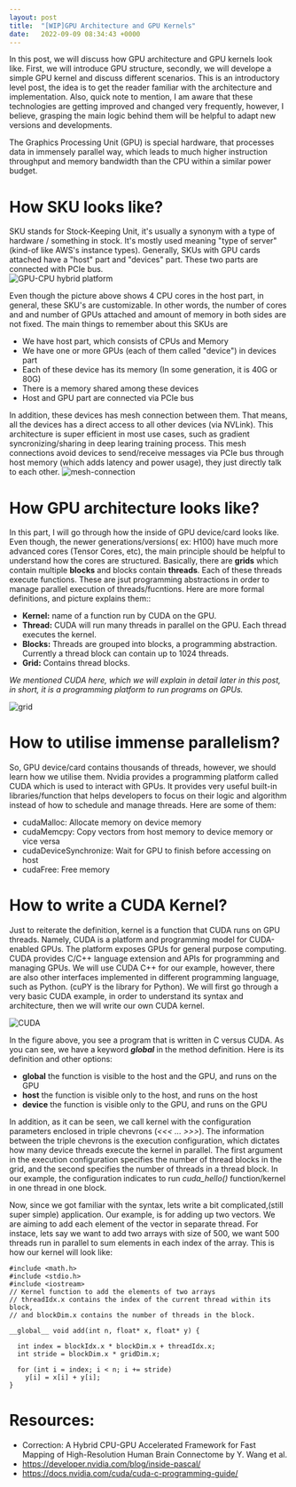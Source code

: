 ```yaml
---
layout: post
title:  "[WIP]GPU Architecture and GPU Kernels"
date:   2022-09-09 08:34:43 +0000
---
```

In this post, we will discuss how GPU architecture and GPU kernels look like. First, we will introduce GPU structure, secondly, we will develope a simple GPU kernel and discuss different scenarios. This is an introductory level post, the idea is to get the reader familiar with the architecture and implementation. Also, quick note to mention, I am aware that these technologies are getting improved and changed very frequently, however, I believe, grasping the main logic behind them will be helpful to adapt new versions and developments.  

The Graphics Processing Unit (GPU) is special hardware, that processes data in immensely parallel way, which leads to much higher instruction throughput and memory bandwidth than the CPU within a similar power budget.

# How SKU looks like?

SKU stands for Stock-Keeping Unit, it's usually a synonym with a type of hardware / something in stock. It's mostly used meaning "type of server" (kind-of like AWS's instance types). Generally, SKUs with GPU cards attached have a "host" part and "devices" part. These two parts are connected with PCIe bus.  
![GPU-CPU hybrid platform](/assets/gpu-cpu-hybrid.png)
 
Even though the picture above shows 4 CPU cores in the host part, in general, these SKU's are customizable. In other words, the number of cores and and number of GPUs attached and amount of memory in both sides are not fixed. The main things to remember about this SKUs are

 - We have host part, which consists of CPUs and Memory
 - We have one or more GPUs (each of them called "device") in devices part
 - Each of these device has its memory (In some generation, it is 40G or 80G)
 - There is a memory shared among these devices
 - Host and GPU part are connected via PCIe bus

In addition, these devices has mesh connection between them. That means, all the devices has a direct access to all other devices (via NVLink). This architecture is super efficient in most use cases, such as gradient syncronizing/sharing in deep learing training process. This mesh connections avoid devices to send/receive messages via PCIe bus through host memory (which adds latency and power usage), they just directly talk to each other.
![mesh-connection](/assets/mesh.png) 

# How GPU architecture looks like?

In this part, I will go through how the inside of GPU device/card looks like. Even though, the newer generations/versions( ex: H100) have much more advanced cores (Tensor Cores, etc), the main principle should be helpful to understand how the cores are structured. Basically, there are __grids__ which contain multiple __blocks__ and blocks contain __threads__. Each of these threads execute functions. These are jsut programming abstractions in order to manage parallel execution of threads/fucntions. Here are more formal definitions, and picture explains them::

 - **Kernel:** name of a function run by CUDA on the GPU.
 - **Thread:** CUDA will run many threads in parallel on the GPU. Each thread executes the kernel.
 - **Blocks:** Threads are grouped into blocks, a programming abstraction. Currently a thread block can contain up to 1024 threads.
 - **Grid:** Contains thread blocks.


_We mentioned CUDA here, which we will explain in detail later in this post, in short, it is a programming platform to run programs on GPUs._


![grid](/assets/grid.png)


# How to utilise immense parallelism?

So, GPU device/card contains thousands of threads, however, we should learn how we utilise them. Nvidia provides a programming platform called CUDA which is used to interact with GPUs. It provides very useful built-in libraries/function that helps developers to focus on their logic and algorithm instead of how to schedule and manage threads. Here are some of them:

 - cudaMalloc: Allocate memory on device memory
 - cudaMemcpy: Copy vectors from host memory to device memory or vice versa
 - cudaDeviceSynchronize: Wait for GPU to finish before accessing on host	 
 - cudaFree: Free memory

# How to write a CUDA Kernel?


Just to reiterate the definition, kernel is a function that CUDA runs on GPU threads. Namely, CUDA is a platform and programming model for CUDA-enabled GPUs. The platform exposes GPUs for general purpose computing. CUDA provides C/C++ language extension and APIs for programming and managing GPUs. We will use CUDA C++ for our example, however, there are also other interfaces implemented in different programming language, such as Python. (cuPY is the library for Python). 
We will first go through a very basic CUDA example, in order to understand its syntax and architecture, then we will write our own CUDA kernel.


![CUDA](/assets/cuda_c.png)
   

In the figure above, you see a program that is written in C versus CUDA. As you can see, we have a keyword *__global__* in the method definition. Here is its definition and other options:

 - **__global__**   the function is visible to the host and the GPU, and runs on the GPU
 - **__host__**   the function is visible only to the host, and runs on the host
 - **__device__**   the function is visible only to the GPU, and runs on the GPU


In addition, as it can be seen, we call kernel with the configuration parameters enclosed in triple chevrons (_<<< ... >>>_). The information between the triple chevrons is the execution configuration, which dictates how many device threads execute the kernel in parallel. The first argument in the execution configuration specifies the number of thread blocks in the grid, and the second specifies the number of threads in a thread block. In our example, the configuration indicates to run _cuda_hello()_ function/kernel in one thread in one block. 


Now, since we got familiar with the syntax, lets write a bit complicated,(still super simple) application. Our example, is for adding up two vectors. We are aiming to add each element of the vector in separate thread. For instace, lets say we want to add two arrays with size of 500, we want 500 threads run in parallel to sum elements in each index of the array. This is how our kernel will look like:

```
#include <math.h>
#include <stdio.h>
#include <iostream>
// Kernel function to add the elements of two arrays
// threadIdx.x contains the index of the current thread within its block,
// and blockDim.x contains the number of threads in the block.

__global__ void add(int n, float* x, float* y) {

  int index = blockIdx.x * blockDim.x + threadIdx.x;
  int stride = blockDim.x * gridDim.x;
  
  for (int i = index; i < n; i += stride)
    y[i] = x[i] + y[i];
}
``` 

  
 



# Resources:
 - Correction: A Hybrid CPU-GPU Accelerated Framework for Fast Mapping of High-Resolution Human Brain Connectome by Y. Wang et al. 
 - https://developer.nvidia.com/blog/inside-pascal/
 - https://docs.nvidia.com/cuda/cuda-c-programming-guide/

